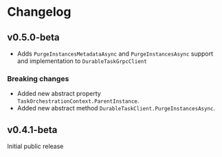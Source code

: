 ﻿# Changelog

## v0.5.0-beta

- Adds `PurgeInstancesMetadataAsync` and `PurgeInstancesAsync` support and implementation to `DurableTaskGrpcClient`

### Breaking changes

- Added new abstract property `TaskOrchestrationContext.ParentInstance`.
- Added new abstract method `DurableTaskClient.PurgeInstancesAsync`.

## v0.4.1-beta

Initial public release
